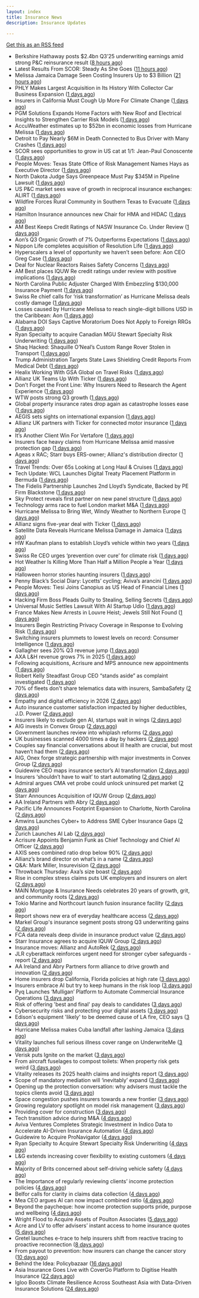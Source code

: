 ```yaml
---
layout: index
title: Insurance News
description: Insurance Updates

---
```


[Get this as an RSS feed](/insurance.rss)

<!-- news_marker starts -->
- Berkshire Hathaway posts $2.4bn Q3’25 underwriting earnings amid strong P&C reinsurance result ([8 hours ago](https://www.reinsurancene.ws/berkshire-hathaway-posts-2-4bn-q325-underwriting-earnings-amid-strong-pc-reinsurance-result/))
- Latest Results From SCOR: Steady As She Goes ([11 hours ago](https://insurance-edge.net/2025/11/01/latest-results-from-scor-steady-as-she-goes/))
- Melissa Jamaica Damage Seen Costing Insurers Up to $3 Billion ([21 hours ago](https://www.insurancejournal.com/news/international/2025/10/31/846065.htm))
- PHLY Makes Largest Acquisition in Its History With Collector Car Business Expansion ([1 days ago](https://www.insurancejournal.com/news/national/2025/10/31/846041.htm))
- Insurers in California Must Cough Up More For Climate Change ([1 days ago](https://insurance-edge.net/2025/10/31/insurers-in-california-must-cough-up-more-for-climate-change/))
- PGM Solutions Expands Home Factors with New Roof and Electrical Insights to Strengthen Carrier Risk Models ([1 days ago](https://www.insurancejournal.com/services/newswire/2025/10/31/845781.htm))
- AccuWeather estimates up to $52bn in economic losses from Hurricane Melissa ([1 days ago](https://www.reinsurancene.ws/accuweather-estimates-up-to-52bn-in-economic-losses-from-hurricane-melissa/))
- Detroit to Pay Nearly $6M in Death Connected to Bus Driver with Many Crashes ([1 days ago](https://www.insurancejournal.com/blogs/cincinnati-insurance-company/2025/10/31/846007.htm))
- SCOR sees opportunities to grow in US cat at 1/1: Jean-Paul Conoscente ([1 days ago](https://www.reinsurancene.ws/scor-sees-opportunities-to-grow-in-us-cat-at-1-1-jean-paul-conoscente/))
- People Moves: Texas State Office of Risk Management Names Hays as Executive Director ([1 days ago](https://www.insurancejournal.com/news/southcentral/2025/10/31/846003.htm))
- North Dakota Judge Says Greenpeace Must Pay $345M in Pipeline Lawsuit ([1 days ago](https://www.insurancejournal.com/news/midwest/2025/10/31/846000.htm))
- US P&C market sees wave of growth in reciprocal insurance exchanges: ALIRT ([1 days ago](https://www.reinsurancene.ws/us-pc-market-sees-wave-of-growth-in-reciprocal-insurance-exchanges-alirt/))
- Wildfire Forces Rural Community in Southern Texas to Evacuate ([1 days ago](https://www.insurancejournal.com/news/southcentral/2025/10/31/845997.htm))
- Hamilton Insurance announces new Chair for HMA and HIDAC ([1 days ago](https://www.reinsurancene.ws/hamilton-insurance-announces-new-chair-for-hma-and-hidac/))
- AM Best Keeps Credit Ratings of NASW Insurance Co. Under Review ([1 days ago](https://www.insurancejournal.com/news/east/2025/10/31/845972.htm))
- Aon’s Q3 Organic Growth of 7% Outperforms Expectations ([1 days ago](https://www.insurancejournal.com/news/international/2025/10/31/845962.htm))
- Nippon Life completes acquisition of Resolution Life ([1 days ago](https://www.reinsurancene.ws/nippon-life-completes-acquisition-of-resolution-life/))
- Hyperscalers a level of opportunity we haven’t seen before: Aon CEO Greg Case ([1 days ago](https://www.reinsurancene.ws/hyperscalers-a-level-of-opportunity-we-havent-seen-before-aon-ceo-greg-case/))
- Deal for Nuclear Reactors Raises Safety Concerns ([1 days ago](https://www.insurancejournal.com/news/national/2025/10/31/845968.htm))
- AM Best places IQUW Re credit ratings under review with positive implications ([1 days ago](https://www.reinsurancene.ws/am-best-places-iquw-re-credit-ratings-under-review-with-positive-implications/))
- North Carolina Public Adjuster Charged With Embezzling $130,000 Insurance Payment ([1 days ago](https://www.insurancejournal.com/news/southeast/2025/10/31/845970.htm))
- Swiss Re chief calls for ‘risk transformation’ as Hurricane Melissa deals costly damage ([1 days ago](https://www.insurancebusinessmag.com/uk/news/catastrophe/swiss-re-chief-calls-for-risk-transformation-as-hurricane-melissa-deals-costly-damage-555033.aspx))
- Losses caused by Hurricane Melissa to reach single-digit billions USD in the Caribbean: Aon ([1 days ago](https://www.reinsurancene.ws/losses-caused-by-hurricane-melissa-to-reach-single-digit-billions-usd-in-the-caribbean-aon/))
- Alabama DOI Says Captive Moratorium Does Not Apply to Foreign RRGs ([1 days ago](https://www.insurancejournal.com/news/southeast/2025/10/31/845964.htm))
- Ryan Specialty to acquire Canadian MGU Stewart Specialty Risk Underwriting ([1 days ago](https://www.reinsurancene.ws/ryan-specialty-to-acquire-canadian-mgu-stewart-specialty-risk-underwriting/))
- Shaq Hacked: Shaquille O’Neal’s Custom Range Rover Stolen in Transport ([1 days ago](https://www.insurancejournal.com/news/southeast/2025/10/31/845957.htm))
- Trump Administration Targets State Laws Shielding Credit Reports From Medical Debt ([1 days ago](https://www.insurancejournal.com/news/east/2025/10/31/845954.htm))
- Healix Working With GSA Global on Travel Risks ([1 days ago](https://insurance-edge.net/2025/10/31/healix-working-with-gsa-global-on-travel-risks/))
- Allianz UK Teams Up With Ticker ([1 days ago](https://insurance-edge.net/2025/10/31/allianz-uk-teams-up-with-ticker/))
- Don’t Forget the Front Line: Why Insurers Need to Research the Agent Experience ([1 days ago](https://www.insurancejournal.com/news/national/2025/10/31/845941.htm))
- WTW posts strong Q3 growth ([1 days ago](https://www.insurancebusinessmag.com/uk/news/breaking-news/wtw-posts-strong-q3-growth-555042.aspx))
- Global property insurance rates drop again as catastrophe losses ease ([1 days ago](https://www.insurancebusinessmag.com/uk/news/property-insurance/global-property-insurance-rates-drop-again-as-catastrophe-losses-ease-554820.aspx))
- AEGIS sets sights on international expansion ([1 days ago](https://www.insurancebusinessmag.com/uk/news/breaking-news/aegis-sets-sights-on-international-expansion-555014.aspx))
- Allianz UK partners with Ticker for connected motor insurance ([1 days ago](https://www.insurancebusinessmag.com/uk/news/auto-motor/allianz-uk-partners-with-ticker-for-connected-motor-insurance-555017.aspx))
- It’s Another Client Win For Vertafore ([1 days ago](https://insurance-edge.net/2025/10/31/its-another-client-win-for-vertafore/))
- Insurers face heavy claims from Hurricane Melissa amid massive protection gap ([1 days ago](https://www.insurancebusinessmag.com/uk/news/catastrophe/insurers-face-heavy-claims-from-hurricane-melissa-amid-massive-protection-gap-555020.aspx))
- Ageas x RAC; Starr buys ERS-owner; Allianz's distribution director ([1 days ago](https://www.postonline.co.uk/news/7959299/ageas-x-rac-starr-buys-ers-owner-allianzs-distribution-director))
- Travel Trends: Over 65s Looking at Long Haul & Cruises ([1 days ago](https://insurance-edge.net/2025/10/31/travel-trends-over-65s-looking-at-long-haul-cruises/))
- Tech Update: WCL Launches Digital Treaty Placement Platform in Bermuda ([1 days ago](https://www.insurancejournal.com/news/international/2025/10/31/845918.htm))
- The Fidelis Partnership Launches 2nd Lloyd’s Syndicate, Backed by PE Firm Blackstone ([1 days ago](https://www.insurancejournal.com/news/international/2025/10/31/845914.htm))
- Sky Protect reveals first partner on new panel structure ([1 days ago](https://www.postonline.co.uk/news/7959303/sky-protect-reveals-first-partner-on-new-panel-structure))
- Technology arms race to fuel London market M&A ([1 days ago](https://www.postonline.co.uk/lloydslondon/7959295/technology-arms-race-to-fuel-london-market-ma))
- Hurricane Melissa to Bring Wet, Windy Weather to Northern Europe ([1 days ago](https://www.insurancejournal.com/news/international/2025/10/31/845905.htm))
- Allianz signs five-year deal with Ticker ([1 days ago](https://www.postonline.co.uk/personal/7959302/allianz-signs-five-year-deal-with-ticker))
- Satellite Data Reveals Hurricane Melissa Damage in Jamaica ([1 days ago](https://www.insurancejournal.com/news/international/2025/10/31/845893.htm))
- HW Kaufman plans to establish Lloyd’s vehicle within two years ([1 days ago](https://www.postonline.co.uk/lloydslondon/7959189/hw-kaufman-plans-to-establish-lloyds-vehicle-within-two-years))
- Swiss Re CEO urges ‘prevention over cure’ for climate risk ([1 days ago](https://www.postonline.co.uk/news/7959300/swiss-re-ceo-urges-prevention-over-cure-for-climate-risk))
- Hot Weather Is Killing More Than Half a Million People a Year ([1 days ago](https://www.insurancejournal.com/news/international/2025/10/31/845889.htm))
- Halloween horror stories haunting insurers ([1 days ago](https://www.postonline.co.uk/regulation/7959179/halloween-horror-stories-haunting-insurers))
- Penny Black’s Social Diary: Lycetts’ cycling; Aviva’s arancini ([1 days ago](https://www.postonline.co.uk/people/7959105/penny-blacks-social-diary-lycetts-cycling-avivas-arancini))
- People Moves: Tiesi Joins Canopius as US Head of Financial Lines ([1 days ago](https://www.insurancejournal.com/news/national/2025/10/31/845589.htm))
- Hacking Firm Boss Pleads Guilty to Stealing, Selling Secrets ([1 days ago](https://www.insurancejournal.com/news/national/2025/10/31/845863.htm))
- Universal Music Settles Lawsuit With AI Startup Udio ([1 days ago](https://www.insurancejournal.com/news/national/2025/10/31/845859.htm))
- France Makes New Arrests in Louvre Heist; Jewels Still Not Found ([1 days ago](https://www.insurancejournal.com/news/international/2025/10/31/845845.htm))
- Insurers Begin Restricting Privacy Coverage in Response to Evolving Risk ([1 days ago](https://www.insurancejournal.com/news/national/2025/10/31/845809.htm))
- Switching insurers plummets to lowest levels on record: Consumer Intelligence ([1 days ago](https://www.insurancebusinessmag.com/uk/news/breaking-news/switching-insurers-plummets-to-lowest-levels-on-record-consumer-intelligence-554957.aspx))
- Gallagher sees 20% Q3 revenue jump ([1 days ago](https://www.insurancebusinessmag.com/uk/news/breaking-news/gallagher-sees-20-q3-revenue-jump-554956.aspx))
- AXA L&H revenue grows 7% in 2025 ([1 days ago](https://www.insurancebusinessmag.com/uk/news/breaking-news/axa-landh-revenue-grows-7-in-2025-554955.aspx))
- Following acquisitions, Acrisure and MPS announce new appointments ([1 days ago](https://www.insurancebusinessmag.com/uk/news/breaking-news/following-acquisitions-acrisure-and-mps-announce-new-appointments-554954.aspx))
- Robert Kelly Steadfast Group CEO “stands aside” as complaint investigated ([1 days ago](https://www.insurancebusinessmag.com/uk/news/breaking-news/robert-kelly-steadfast-group-ceo-stands-aside-as-complaint-investigated-554942.aspx))
- 70% of fleets don't share telematics data with insurers, SambaSafety ([2 days ago](https://www.dig-in.com/news/sambasafety-most-fleets-dont-share-telematics-data))
- Empathy and digital efficiency in 2026 ([2 days ago](https://www.dig-in.com/opinion/empathy-and-digital-efficiency-in-2026))
- Auto insurance customer satisfaction impacted by higher deductibles, J.D. Power ([2 days ago](https://www.dig-in.com/news/auto-customer-satisfaction-impacted-by-higher-deductibles))
- Insurers likely to exclude gen AI, startups wait in wings ([2 days ago](https://www.dig-in.com/news/insurers-likely-to-exclude-gen-ai-startups-wait-in-wings))
- AIG invests in Convex Group ([2 days ago](https://www.postonline.co.uk/news/7959298/aig-invests-in-convex-group))
- Government launches review into whiplash reforms ([2 days ago](https://www.postonline.co.uk/news/7959297/government-launches-review-into-whiplash-reforms))
- UK businesses scanned 4000 times a day by hackers ([2 days ago](https://www.postonline.co.uk/commercial/7959296/uk-businesses-scanned-4000-times-a-day-by-hackers))
- Couples say financial conversations about ill health are crucial, but most haven’t had them ([2 days ago](https://ifamagazine.com/couples-say-financial-conversations-about-ill-health-are-crucial-but-most-havent-had-them/))
- AIG, Onex forge strategic partnership with major investments in Convex Group ([2 days ago](https://www.insurancebusinessmag.com/uk/news/breaking-news/aig-onex-forge-strategic-partnership-with-major-investments-in-convex-group-554888.aspx))
- Guidewire CEO maps insurance sector’s AI transformation ([2 days ago](https://www.postonline.co.uk/technology/7959294/guidewire-ceo-maps-insurance-sectors-ai-transformation))
- Insurers ‘shouldn’t have to wait’ to start automating ([2 days ago](https://www.postonline.co.uk/news/7959291/insurers-shouldnt-have-to-wait-to-start-automating))
- Admiral argues CMA vet probe could unlock uninsured pet market ([2 days ago](https://www.postonline.co.uk/personal/7959292/admiral-argues-cma-vet-probe-could-unlock-uninsured-pet-market))
- Starr Announces Acquisition of IQUW Group ([2 days ago](https://www.insurtechinsights.com/starr-announces-acquisition-of-iquw-group/))
- AA Ireland Partners with Abry ([2 days ago](https://www.insurtechinsights.com/aa-ireland-partners-with-abry/))
- Pacific Life Announces Footprint Expansion to Charlotte, North Carolina ([2 days ago](https://www.insurtechinsights.com/pacific-life-announces-footprint-expansion-to-charlotte-north-carolina/))
- Amwins Launches Cyber+ to Address SME Cyber Insurance Gaps ([2 days ago](https://www.insurtechinsights.com/amwins-launches-cyber-to-address-sme-cyber-insurance-gaps/))
- Zurich Launches AI Lab ([2 days ago](https://www.insurtechinsights.com/zurich-launches-ai-lab/))
- Acrisure Appoints Benjamin Funk as Chief Technology and Chief AI Officer ([2 days ago](https://www.insurtechinsights.com/acrisure-appoints-benjamin-funk-as-chief-technology-and-chief-ai-officer/))
- AXIS sees combined ratio drop below 90% ([2 days ago](https://www.insurancebusinessmag.com/uk/news/breaking-news/axis-sees-combined-ratio-drop-below-90-251472.aspx))
- Allianz’s brand director on what’s in a name ([2 days ago](https://www.postonline.co.uk/personal/7959246/allianzs-brand-director-on-whats-in-a-name))
- Q&A: Mark Miller, Insurevision ([2 days ago](https://www.postonline.co.uk/technology/7958896/qa-mark-miller-insurevision))
- Throwback Thursday: Axa’s size boast ([2 days ago](https://www.postonline.co.uk/commercial/7956774/throwback-thursday-axas-size-boast))
- Rise in complex stress claims puts UK employers and insurers on alert ([2 days ago](https://www.insurancebusinessmag.com/uk/news/breaking-news/rise-in-complex-stress-claims-puts-uk-employers-and-insurers-on-alert-554746.aspx))
- MAIN Mortgage & Insurance Needs celebrates 20 years of growth, grit, and community roots ([2 days ago](https://www.insurancebusinessmag.com/uk/news/property-insurance/main-mortgage-and-insurance-needs-celebrates-20-years-of-growth-grit-and-community-roots-554862.aspx))
- Tokio Marine and Northcourt launch fusion insurance facility ([2 days ago](https://www.insurancebusinessmag.com/uk/news/breaking-news/tokio-marine-and-northcourt-launch-fusion-insurance-facility-554861.aspx))
- Report shows new era of everyday healthcare access ([2 days ago](https://www.insurancebusinessmag.com/uk/news/life-insurance/report-shows-new-era-of-everyday-healthcare-access-554860.aspx))
- Markel Group's insurance segment posts strong Q3 underwriting gains ([2 days ago](https://www.insurancebusinessmag.com/uk/news/breaking-news/markel-groups-insurance-segment-posts-strong-q3-underwriting-gains-554852.aspx))
- FCA data reveals deep divide in insurance product value ([2 days ago](https://www.insurancebusinessmag.com/uk/news/breaking-news/fca-data-reveals-deep-divide-in-insurance-product-value-554803.aspx))
- Starr Insurance agrees to acquire IQUW Group ([2 days ago](https://www.insurancebusinessmag.com/uk/news/breaking-news/starr-insurance-agrees-to-acquire-iquw-group-554811.aspx))
- Insurance moves: Allianz and AutoRek ([2 days ago](https://www.insurancebusinessmag.com/uk/news/breaking-news/insurance-moves-allianz-and-autorek-554808.aspx))
- JLR cyberattack reinforces urgent need for stronger cyber safeguards - report ([2 days ago](https://www.insurancebusinessmag.com/uk/news/cyber/jlr-cyberattack-reinforces-urgent-need-for-stronger-cyber-safeguards--report-554807.aspx))
- AA Ireland and Abry Partners form alliance to drive growth and innovation ([2 days ago](https://www.insurancebusinessmag.com/uk/news/auto-motor/aa-ireland-and-abry-partners-form-alliance-to-drive-growth-and-innovation-554800.aspx))
- Home insurers drop California, Florida policies at high rate ([3 days ago](https://www.dig-in.com/news/home-insurance-crisis-deepens-in-florida-california))
- Insurers embrace AI but try to keep humans in the risk loop ([3 days ago](https://www.dig-in.com/news/insurers-embrace-ai-but-try-to-keep-humans-in-the-risk-loop))
- Pyq Launches ‘Mulligan’ Platform to Automate Commercial Insurance Operations ([3 days ago](https://thefintechtimes.com/pyq-launches-mulligan-platform-to-automate-commercial-insurance-operations/))
- Risk of offering 'best and final' pay deals to candidates ([3 days ago](https://www.insurancebusinessmag.com/uk/business-strategy/risk-of-offering-best-and-final-pay-deals-to-candidates-554768.aspx))
- Cybersecurity risks and protecting your digital assets ([3 days ago](https://www.dig-in.com/podcast/cybersecurity-risks-and-protecting-your-digital-assets))
- Edison's equipment 'likely' to be deemed cause of LA fire, CEO says ([3 days ago](https://www.dig-in.com/articles/edisons-equipment-likely-to-be-deemed-cause-of-la-fire))
- Hurricane Melissa makes Cuba landfall after lashing Jamaica ([3 days ago](https://www.dig-in.com/articles/hurricane-melissa-makes-cuba-landfall-after-lashing-jamaica))
- Vitality launches full serious illness cover range on UnderwriteMe ([3 days ago](https://ifamagazine.com/vitality-launches-full-serious-illness-cover-range-on-underwriteme/))
- Verisk puts Ignite on the market ([3 days ago](https://www.postonline.co.uk/news/7959286/verisk-puts-ignite-on-the-market))
- From aircraft fuselages to compost toilets: When property risk gets weird ([3 days ago](https://www.insurancebusinessmag.com/uk/news/property-insurance/from-aircraft-fuselages-to-compost-toilets-when-property-risk-gets-weird-554699.aspx))
- Vitality releases its 2025 health claims and insights report ([3 days ago](https://ifamagazine.com/vitality-releases-its-2025-health-claims-and-insights-report/))
- Scope of mandatory mediation will ‘inevitably’ expand ([3 days ago](https://www.postonline.co.uk/claims/7959287/scope-of-mandatory-mediation-will-inevitably-expand))
- Opening up the protection conversation: why advisers must tackle the topics clients avoid ([3 days ago](https://ifamagazine.com/opening-up-the-protection-conversation-why-advisers-must-tackle-the-topics-clients-avoid/))
- Space congestion pushes insurers towards a new frontier ([3 days ago](https://www.postonline.co.uk/commercial/7958974/space-congestion-pushes-insurers-towards-a-new-frontier))
- Growing regulatory spotlight on model risk management ([3 days ago](https://www.postonline.co.uk/risk-management/7958994/growing-regulatory-spotlight-on-model-risk-management))
- Providing cover for construction ([3 days ago](https://www.postonline.co.uk/commercial/7959042/providing-cover-for-construction))
- Tech transition advice during M&A ([4 days ago](https://www.dig-in.com/news/tech-transition-advice-during-m-a))
- Aviva Ventures Completes Strategic Investment in Indico Data to Accelerate AI-Driven Insurance Automation ([4 days ago](https://www.insurtechinsights.com/aviva-ventures-completes-strategic-investment-in-indico-data-to-accelerate-ai-driven-insurance-automation/))
- Guidewire to Acquire ProNavigator ([4 days ago](https://www.insurtechinsights.com/guidewire-to-acquire-pronavigator/))
- Ryan Specialty to Acquire Stewart Specialty Risk Underwriting ([4 days ago](https://www.insurtechinsights.com/ryan-specialty-to-acquire-stewart-specialty-risk-underwriting/))
- L&G extends increasing cover flexibility to existing customers ([4 days ago](https://ifamagazine.com/lg-extends-increasing-cover-flexibility-to-existing-customers/))
- Majority of Brits concerned about self-driving vehicle safety ([4 days ago](https://www.postonline.co.uk/news/7959285/majority-of-brits-concerned-about-self-driving-vehicle-safety))
- The Importance of regularly reviewing clients’ income protection policies ([4 days ago](https://ifamagazine.com/the-importance-of-regularly-reviewing-clients-income-protection-policies/))
- Belfor calls for clarity in claims data collection ([4 days ago](https://www.postonline.co.uk/claims/7959280/belfor-calls-for-clarity-in-claims-data-collection))
- Mea CEO argues AI can now impact combined ratio ([4 days ago](https://www.postonline.co.uk/technology/7959284/mea-ceo-argues-ai-can-now-impact-combined-ratio))
- Beyond the paycheque: how income protection supports pride, purpose and wellbeing ([4 days ago](https://ifamagazine.com/protecting-what-makes-you-proud/))
- Wright Flood to Acquire Assets of Poulton Associates ([5 days ago](https://www.insurtechinsights.com/wright-flood-to-acquire-assets-of-poulton-associates/))
- Acre and LV to offer advisers’ instant access to home insurance quotes ([5 days ago](https://ifamagazine.com/acre-and-lv-to-offer-advisers-instant-access-to-home-insurance-quotes/))
- Gretel launches e-trace to help insurers shift from reactive tracing to proactive reconnection ([8 days ago](https://ifamagazine.com/gretel-launches-e-trace-to-help-insurers-shift-from-reactive-tracing-to-proactive-customer-reconnection/))
- From payout to prevention: how insurers can change the cancer story ([10 days ago](https://ifamagazine.com/from-payout-to-prevention-how-insurers-can-change-the-cancer-story/))
- Behind the Idea: Policybazaar ([16 days ago](https://thefintechtimes.com/behind-the-idea-policybazaar/))
- Asia Insurance Goes Live with CoverGo Platform to Digitise Health Insurance ([22 days ago](https://thefintechtimes.com/asia-insurance-goes-live-with-covergo-platform-to-digitise-health-insurance/))
- Igloo Boosts Climate Resilience Across Southeast Asia with Data-Driven Insurance Solutions ([24 days ago](https://thefintechtimes.com/igloo-boosts-climate-resilience-across-southeast-asia-with-data-driven-insurance-solutions/))

<!-- news_marker ends -->